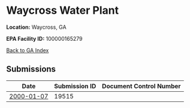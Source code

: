 # Waycross Water Plant

**Location:** Waycross, GA

**EPA Facility ID:** 100000165279

[Back to GA Index](../../index.md)

## Submissions

| Date | Submission ID | Document Control Number |
|------|--------------|-------------------------|
| [2000-01-07](submissions/19515.md) | 19515 |  |
